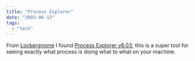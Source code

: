 ```yaml
---
title: "Process Explorer"
date: "2003-06-13"
tags: 
  - "tech"
---
```


From [Lockergnome](http://www.lockergnome.com) I found [Process Explorer v6.03](http://www.sysinternals.com/ntw2k/freeware/procexp.shtml), this is a super tool for seeing exactly what process is doing what to what on your machine.
